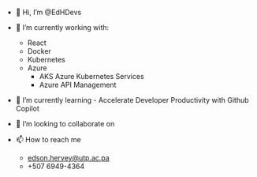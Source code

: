 - 👋 Hi, I’m @EdHDevs
  
- 👀 I’m currently working with:
    - React 
    - Docker
    - Kubernetes
    - Azure
        - AKS Azure Kubernetes Services
        - Azure API Management

         
- 🌱 I’m currently learning 
        - Accelerate Developer Productivity with Github Copilot
   
- 💞️ I’m looking to collaborate on
  
- 📫 How to reach me
    - edson.hervey@utp.ac.pa
    - +507 6949-4364 
  

<!---
EdHDevs/EdHDevs is a ✨ special ✨ repository because its `README.md` (this file) appears on your GitHub profile.
You can click the Preview link to take a look at your changes.
--->
